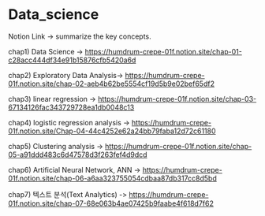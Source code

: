 # Data_science

Notion Link -> summarize the key concepts.

chap1) Data Science -> https://humdrum-crepe-01f.notion.site/chap-01-c28acc444df34e91b15876cfb5420a6d

chap2) Exploratory Data Analysis-> https://humdrum-crepe-01f.notion.site/chap-02-aeb4b62be5554cf19d5b9e02bef65df2

chap3) linear regression -> https://humdrum-crepe-01f.notion.site/chap-03-67134126fac343729728ea1db0048c13

chap4) logistic regression analysis -> https://humdrum-crepe-01f.notion.site/Chap-04-44c4252e62a24bb79faba12d72c61180

chap5) Clustering analysis -> https://humdrum-crepe-01f.notion.site/chap-05-a91ddd483c6d47578d3f263fef4d9dcd

chap6) Artificial Neural Network, ANN -> https://humdrum-crepe-01f.notion.site/chap-06-a6aa323755054cdbaa87db317cc8d5bd

chap7) 텍스트 분석(Text Analytics) -> https://humdrum-crepe-01f.notion.site/chap-07-68e063b4ae07425b9faabe4f618d7f62

